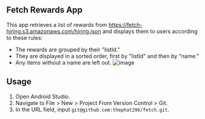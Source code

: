 ## Fetch Rewards App
This app retrieves a list of rewards from https://fetch-hiring.s3.amazonaws.com/hiring.json and displays them to users according to these rules:
* The rewards are grouped by their "listId."
* They are displayed in a sorted order, first by "listId" and then by "name."
* Any items without a name are left out.
![image](https://github.com/shubhampatel007889/Android-App/assets/122766597/46331a28-aa67-41d2-a997-30b62eb525cf)

## Usage
1. Open Android Studio.
2. Navigate to File > New > Project From Version Control > Git.
3. In the URL field, input `git@github.com:thephat296/fetch.git`.

